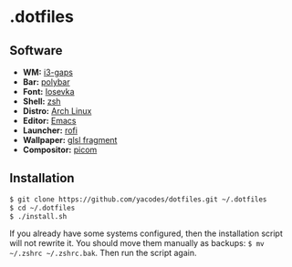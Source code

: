 # .dotfiles

## Software

- **WM:** [i3-gaps](https://github.com/Airblader/i3)
- **Bar:** [polybar](https://github.com/polybar/polybar)
- **Font:** [Iosevka](https://typeof.net/Iosevka/)
- **Shell:** [zsh](https://wiki.archlinux.org/index.php/zsh)
- **Distro:** [Arch Linux](https://www.archlinux.org/)
- **Editor:** [Emacs](https://www.gnu.org/software/emacs/)
- **Launcher:** [rofi](https://github.com/davatorium/rofi)
- **Wallpaper:** [glsl fragment](./wallpaper.glsl)
- **Compositor:** [picom](https://github.com/yshui/picom)

## Installation
```sh
$ git clone https://github.com/yacodes/dotfiles.git ~/.dotfiles
$ cd ~/.dotfiles
$ ./install.sh
```

If you already have some systems configured, then the installation script will not rewrite it. You should move them manually as backups: `$ mv ~/.zshrc ~/.zshrc.bak`. Then run the script again.
